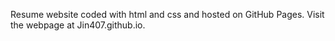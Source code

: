 Resume website coded with html and css and hosted on GitHub Pages. Visit the webpage at Jin407.github.io.
